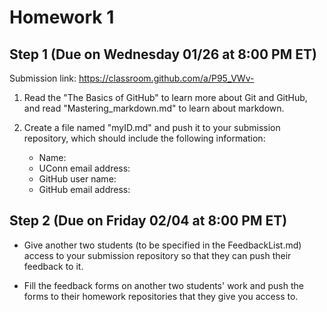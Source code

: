 # Homework 1

## Step 1 (Due on Wednesday 01/26 at 8:00 PM ET)

Submission link: <https://classroom.github.com/a/P95_VWv->

1. Read the "The Basics of GitHub" to learn more about Git and GitHub, and read "Mastering_markdown.md" to learn about markdown.

2. Create a file named "myID.md" and push it to your submission repository, which should include the following information:
   
   - Name:
   - UConn email address:
   - GitHub user name:
   - GitHub email address:

## Step 2 (Due on Friday 02/04 at 8:00 PM ET)

- Give another two students (to be specified in the FeedbackList.md) access to your submission repository so that they can push their feedback to it.

- Fill the feedback forms on another two students' work and push the forms to their homework repositories that they give you access to. 
